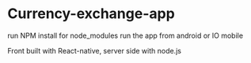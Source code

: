 # Currency-exchange-app
run NPM install for node_modules
run the app from android or IO mobile

Front built with React-native, server side with node.js

